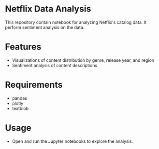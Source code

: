 # Netflix Data Analysis
This repository contain notebook for analyzing Netflix's catalog data. It perform sentiment analysis on the data.

# Features 

- Visualizations of content distribution by genre, release year, and region
- Sentiment analysis of content descriptions

# Requirements

- pandas
- plotly
- textblob

# Usage
- Open and run the Jupyter notebooks to explore the analysis.

